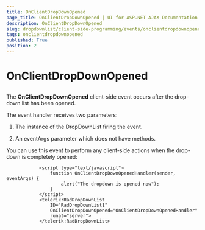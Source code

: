 ```yaml
---
title: OnClientDropDownOpened
page_title: OnClientDropDownOpened | UI for ASP.NET AJAX Documentation
description: OnClientDropDownOpened
slug: dropdownlist/client-side-programming/events/onclientdropdownopened
tags: onclientdropdownopened
published: True
position: 2
---
```


# OnClientDropDownOpened



## 

The __OnClientDropDownOpened__ client-side event occurs after the drop-down list has been opened.

The event handler receives two parameters:

1. The instance of the DropDownList firing the event.

1. An eventArgs parameter which does not have methods.

You can use this event to perform any client-side actions when the drop-down is completely opened:

````ASPNET
	        <script type="text/javascript">
	            function OnClientDropDownOpenedHandler(sender, eventArgs) {
	                alert("The dropdown is opened now");
	            }
	        </script>
	        <telerik:RadDropDownList
	            ID="RadDropDownList1"
	            OnClientDropDownOpened="OnClientDropDownOpenedHandler"
	            runat="server">
	        </telerik:RadDropDownList>
````


